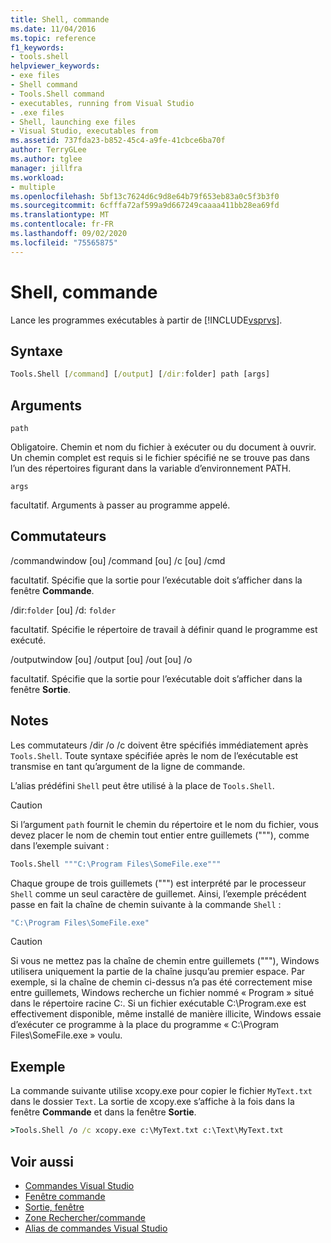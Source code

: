 ```yaml
---
title: Shell, commande
ms.date: 11/04/2016
ms.topic: reference
f1_keywords:
- tools.shell
helpviewer_keywords:
- exe files
- Shell command
- Tools.Shell command
- executables, running from Visual Studio
- .exe files
- Shell, launching exe files
- Visual Studio, executables from
ms.assetid: 737fda23-b852-45c4-a9fe-41cbce6ba70f
author: TerryGLee
ms.author: tglee
manager: jillfra
ms.workload:
- multiple
ms.openlocfilehash: 5bf13c7624d6c9d8e64b79f653eb83a0c5f3b3f0
ms.sourcegitcommit: 6cfffa72af599a9d667249caaaa411bb28ea69fd
ms.translationtype: MT
ms.contentlocale: fr-FR
ms.lasthandoff: 09/02/2020
ms.locfileid: "75565875"
---
```

# <a name="shell-command"></a>Shell, commande
Lance les programmes exécutables à partir de [!INCLUDE[vsprvs](../../code-quality/includes/vsprvs_md.md)].

## <a name="syntax"></a>Syntaxe

```cmd
Tools.Shell [/command] [/output] [/dir:folder] path [args]
```

## <a name="arguments"></a>Arguments
`path`

Obligatoire. Chemin et nom du fichier à exécuter ou du document à ouvrir. Un chemin complet est requis si le fichier spécifié ne se trouve pas dans l’un des répertoires figurant dans la variable d’environnement PATH.

`args`

facultatif. Arguments à passer au programme appelé.

## <a name="switches"></a>Commutateurs
/commandwindow [ou] /command [ou] /c [ou] /cmd

facultatif. Spécifie que la sortie pour l’exécutable doit s’afficher dans la fenêtre **Commande**.

/dir:`folder` [ou] /d: `folder`

facultatif. Spécifie le répertoire de travail à définir quand le programme est exécuté.

/outputwindow [ou] /output [ou] /out [ou] /o

facultatif. Spécifie que la sortie pour l’exécutable doit s’afficher dans la fenêtre **Sortie**.

## <a name="remarks"></a>Notes
Les commutateurs /dir /o /c doivent être spécifiés immédiatement après `Tools.Shell`. Toute syntaxe spécifiée après le nom de l’exécutable est transmise en tant qu’argument de la ligne de commande.

L’alias prédéfini `Shell` peut être utilisé à la place de `Tools.Shell`.

> [!CAUTION]
> Si l’argument `path` fournit le chemin du répertoire et le nom du fichier, vous devez placer le nom de chemin tout entier entre guillemets ("""), comme dans l’exemple suivant :

```cmd
Tools.Shell """C:\Program Files\SomeFile.exe"""
```

Chaque groupe de trois guillemets (""") est interprété par le processeur `Shell` comme un seul caractère de guillemet. Ainsi, l’exemple précédent passe en fait la chaîne de chemin suivante à la commande `Shell` :

```cmd
"C:\Program Files\SomeFile.exe"
```

> [!CAUTION]
> Si vous ne mettez pas la chaîne de chemin entre guillemets ("""), Windows utilisera uniquement la partie de la chaîne jusqu’au premier espace. Par exemple, si la chaîne de chemin ci-dessus n’a pas été correctement mise entre guillemets, Windows recherche un fichier nommé « Program » situé dans le répertoire racine C:\. Si un fichier exécutable C:\Program.exe est effectivement disponible, même installé de manière illicite, Windows essaie d’exécuter ce programme à la place du programme « C:\Program Files\SomeFile.exe » voulu.

## <a name="example"></a>Exemple
La commande suivante utilise xcopy.exe pour copier le fichier `MyText.txt` dans le dossier `Text`. La sortie de xcopy.exe s’affiche à la fois dans la fenêtre **Commande** et dans la fenêtre **Sortie**.

```cmd
>Tools.Shell /o /c xcopy.exe c:\MyText.txt c:\Text\MyText.txt
```

## <a name="see-also"></a>Voir aussi

- [Commandes Visual Studio](../../ide/reference/visual-studio-commands.md)
- [Fenêtre commande](../../ide/reference/command-window.md)
- [Sortie, fenêtre](../../ide/reference/output-window.md)
- [Zone Rechercher/commande](../../ide/find-command-box.md)
- [Alias de commandes Visual Studio](../../ide/reference/visual-studio-command-aliases.md)
